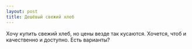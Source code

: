 ```yaml
---
layout: post 
title: Дешёвый свежий хлеб 
--- 
```

Хочу купить свежий хлеб, но цены везде так кусаются. Хочется, чтоб и качественно и доступно. Есть варианты?